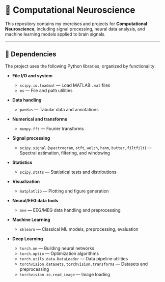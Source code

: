 # 🧠 Computational Neuroscience

This repository contains my exercises and projects for **Computational Neuroscience**, including signal processing, neural data analysis, and machine learning models applied to brain signals.

---

## 📁 Dependencies

The project uses the following Python libraries, organized by functionality:

- **File I/O and system**  
  - `scipy.io.loadmat` — Load MATLAB `.mat` files  
  - `os` — File and path utilities  

- **Data handling**  
  - `pandas` — Tabular data and annotations  

- **Numerical and transforms**  
  - `numpy.fft` — Fourier transforms  

- **Signal processing**  
  - `scipy.signal` (`spectrogram`, `stft`, `welch`, `hann`, `butter`, `filtfilt`) — Spectral estimation, filtering, and windowing  

- **Statistics**  
  - `scipy.stats` — Statistical tests and distributions  

- **Visualization**  
  - `matplotlib` — Plotting and figure generation  

- **Neural/EEG data tools**  
  - `mne` — EEG/MEG data handling and preprocessing  

- **Machine Learning**  
  - `sklearn` — Classical ML models, preprocessing, evaluation  

- **Deep Learning**  
  - `torch.nn` — Building neural networks  
  - `torch.optim` — Optimization algorithms  
  - `torch.utils.data.DataLoader` — Data pipeline utilities  
  - `torchvision.datasets`, `torchvision.transforms` — Datasets and preprocessing  
  - `torchvision.io.read_image` — Image loading  

